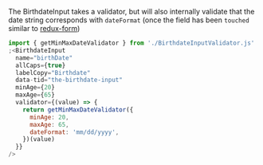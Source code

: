 The BirthdateInput takes a validator, but will also internally validate that the
date string corresponds with `dateFormat` (once the field has been `touched` similar
to [redux-form](https://redux-form.com/8.2.2/docs/api/field.md/#2-a-stateless-function))

```jsx
import { getMinMaxDateValidator } from './BirthdateInputValidator.js'
;<BirthdateInput
  name="birthDate"
  allCaps={true}
  labelCopy="Birthdate"
  data-tid="the-birthdate-input"
  minAge={20}
  maxAge={65}
  validator={(value) => {
    return getMinMaxDateValidator({
      minAge: 20,
      maxAge: 65,
      dateFormat: 'mm/dd/yyyy',
    })(value)
  }}
/>
```
